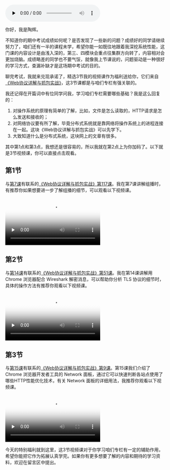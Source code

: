 <audio id="audio" title="加餐1｜特别福利：陶辉视频课精选" controls="" preload="none"><source id="mp3" src="https://static001.geekbang.org/resource/audio/44/fb/446617da0682a4f27db0147f366059fb.mp3"></audio>

你好，我是陶辉。

不知道你的期中考试成绩如何呢？是否发现了一些新的问题？成绩好的同学请继续努力了，咱们还有一半的课程未学，希望你能一如既往地跟着我深挖系统性能，这门课的内容设计是由浅入深的，第三、四模块会重点往集群方向转了，内容相对会更加烧脑。成绩略差的同学也不要气馁，就像我上节课说的，问题驱动是一种很好的学习方式，查漏补缺才是这场期中考试的目的。

聊完考试，我就来兑现承诺了，精选3节我的视频课作为福利送给你，它们来自[《Web协议详解与抓包实战》](https://time.geekbang.org/course/detail/100026801-93596)，这3节课都是与咱们专栏有强关联的。

我还记得在开篇词中有位同学问我，学习咱们专栏需要哪些基础？我是这么回复的：

1. 对操作系统的原理有简单的了解，比如，文件是怎么读取的，HTTP请求是怎么发送和接收的；
1. 对网络协议要有所了解，毕竟分布式系统就是靠网络将操作系统上的进程连接在一起。这块《Web协议详解与抓包实战》可以先学下。
1. 大致知道什么是分布式系统，这块网上的文章有很多。

其中第1点和第3点，我想还是很容易的，所以我就在第2点上为你加码了。以下就是3节视频课，你可以直接点击观看。

## 第1节

与[第7课](https://time.geekbang.org/column/article/235302)有联系的[《Web协议详解与抓包实战》第117课](https://time.geekbang.org/course/detail/175-134405)。我在第7课讲解组播时，有推荐你如果想要进一步了解组播的细节，可以观看以下视频课。

<video poster="https://media001.geekbang.org/359a2787ee244329b9adcfb4f38fd412/snapshots/608274439cdf483488b53feb2b2f4484-00005.jpg" preload="none" controls=""><source src="https://media001.geekbang.org/customerTrans/fe4a99b62946f2c31c2095c167b26f9c/1025bb60-16d1595a668-0000-0000-01d-dbacd.mp4" type="video/mp4"><source src="https://media001.geekbang.org/92a7232de62042c09b0192682f2061e0/684692ecfc454b199a21406d5b8df606-9a4d4abb9d5d9dc2132014b8cbb6c37c-sd.m3u8" type="application/x-mpegURL"></video>

## 第2节

与[第14课](https://time.geekbang.org/column/article/241632)有联系的[《Web协议详解与抓包实战》第51课](https://time.geekbang.org/course/detail/175-104932)。我在第14课讲解用 Chrome 浏览器配合 Wireshark 解密消息，可以帮助你分析 TLS 协议的细节时，具体的操作方法有推荐你观看以下视频课。

<video poster="https://media001.geekbang.org/5a1316079a344db5ae9798c970997767/snapshots/dd8e0c6373844445a4c5990446e11009-00005.jpg" preload="none" controls=""><source src="https://media001.geekbang.org/customerTrans/fe4a99b62946f2c31c2095c167b26f9c/498cd722-16ce7fc8c98-0000-0000-01d-dbacd.mp4" type="video/mp4"><source src="https://media001.geekbang.org/ed16e26efdcc4ba4a3710cf85a9dde0b/df98d3463dbe413d831f65320139d9ff-678b414d8e306ddfff2f96407f7708fa-sd.m3u8" type="application/x-mpegURL"></video>

## 第3节

与[第15课](https://time.geekbang.org/column/article/242667)有联系的[《Web协议详解与抓包实战》第9课](https://time.geekbang.org/course/detail/175-93594)。第15课我们介绍了 Chrome 浏览器开发者工具的 Network 面板，通过它可以快速判断各站点使用了哪些HTTP性能优化技术，有关 Network 面板的详细用法，我推荐你观看以下视频课。

<video poster="https://media001.geekbang.org/75c859f0bfca445089a915bac4bd6177/snapshots/dbb7b8e460b5464baf8abee0e321dc3c-00005.jpg" preload="none" controls=""><source src="https://media001.geekbang.org/customerTrans/fe4a99b62946f2c31c2095c167b26f9c/324bfc16-16ce90f3288-0000-0000-01d-dbacd.mp4" type="video/mp4"><source src="https://media001.geekbang.org/f1e2b9b587064da1b6f6474c49ac5e77/bb389aca12374babb1ecb9138780dc25-d423ec6794e8818946dc711c6d62cfce-sd.m3u8" type="application/x-mpegURL"></video>

今天的特别福利就到这里，这3节视频课对于你学习咱们专栏有一定的辅助作用，希望你能把它作为拓展认真学完。如果你有更多想要了解的内容和期待的学习资料，欢迎在留言区中提出。
